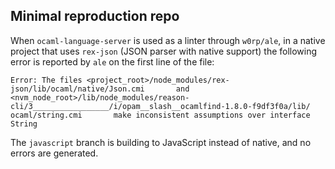 ## Minimal reproduction repo

When `ocaml-language-server` is used as a linter through `w0rp/ale`, in a native project that uses
`rex-json` (JSON parser with native support) the following error is reported by `ale` on the first
line of the file:

```
Error: The files <project_root>/node_modules/rex-json/lib/ocaml/native/Json.cmi       and
<nvm_node_root>/lib/node_modules/reason-cli/3_________________/i/opam__slash__ocamlfind-1.8.0-f9df3f0a/lib/
ocaml/string.cmi       make inconsistent assumptions over interface String
```

The `javascript` branch is building to JavaScript instead of native, and no errors are generated.

